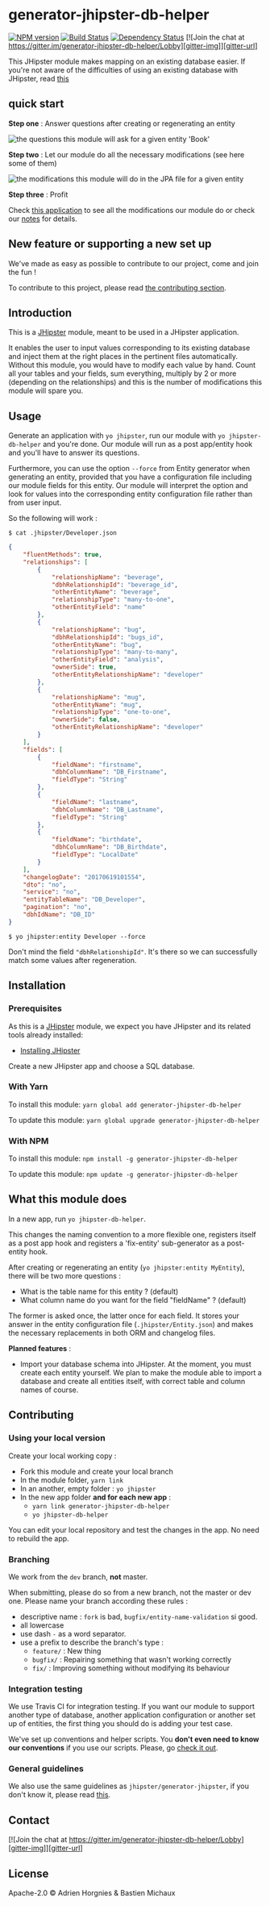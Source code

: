 # generator-jhipster-db-helper

[![NPM version][npm-image]][npm-url] [![Build Status][travis-image]][travis-url] [![Dependency Status][daviddm-image]][daviddm-url] [![Join the chat at https://gitter.im/generator-jhipster-db-helper/Lobby][gitter-img]][gitter-url]

This JHipster module makes mapping on an existing database easier.
If you're not aware of the difficulties of using an existing database with JHipster, read [this](whatAndWhy.md)

## quick start

**Step one** : Answer questions after creating or regenerating an entity

![the questions this module will ask for a given entity 'Book'][demo-picture]

**Step two** : Let our module do all the necessary modifications (see here some of them)

![the modifications this module will do in the JPA file for a given entity][demo-jpa-picture]

**Step three** : Profit

Check [this application][demo-app] to see all the modifications our module do or check our [notes](whatAndWhy.md) for details.

## New feature or supporting a new set up

We've made as easy as possible to contribute to our project, come and join the fun !

To contribute to this project, please read [the contributing section](#contributing).

## Introduction

This is a [JHipster](http://jhipster.github.io/) module, meant to be used in a JHipster application.

It enables the user to input values corresponding to its existing database and inject them at the right places in the
 pertinent files automatically.
Without this module, you would have to modify each value by hand.
Count all your tables and your fields, sum everything, multiply by 2 or more (depending on the relationships) and this is
 the number of modifications this module will spare you.

## Usage

Generate an application with `yo jhipster`, run our module with `yo jhipster-db-helper` and you're done.
Our module will run as a post app/entity hook and you'll have to answer its questions.

Furthermore, you can use the option `--force` from Entity generator when generating an entity, provided that you have
 a configuration file including our module fields for this entity.
Our module will interpret the option and look for values into the corresponding entity configuration file rather than
 from user input.

So the following will work :

```shell
$ cat .jhipster/Developer.json
```

```json
{
    "fluentMethods": true,
    "relationships": [
        {
            "relationshipName": "beverage",
            "dbhRelationshipId": "beverage_id",
            "otherEntityName": "beverage",
            "relationshipType": "many-to-one",
            "otherEntityField": "name"
        },
        {
            "relationshipName": "bug",
            "dbhRelationshipId": "bugs_id",
            "otherEntityName": "bug",
            "relationshipType": "many-to-many",
            "otherEntityField": "analysis",
            "ownerSide": true,
            "otherEntityRelationshipName": "developer"
        },
        {
            "relationshipName": "mug",
            "otherEntityName": "mug",
            "relationshipType": "one-to-one",
            "ownerSide": false,
            "otherEntityRelationshipName": "developer"
        }
    ],
    "fields": [
        {
            "fieldName": "firstname",
            "dbhColumnName": "DB_Firstname",
            "fieldType": "String"
        },
        {
            "fieldName": "lastname",
            "dbhColumnName": "DB_Lastname",
            "fieldType": "String"
        },
        {
            "fieldName": "birthdate",
            "dbhColumnName": "DB_Birthdate",
            "fieldType": "LocalDate"
        }
    ],
    "changelogDate": "20170619101554",
    "dto": "no",
    "service": "no",
    "entityTableName": "DB_Developer",
    "pagination": "no",
    "dbhIdName": "DB_ID"
}
```

```shell
$ yo jhipster:entity Developer --force
```

Don't mind the field `"dbhRelationshipId"`. It's there so we can successfully match some values after regeneration.

## Installation

### Prerequisites

As this is a [JHipster](http://jhipster.github.io/) module, we expect you have JHipster and its related tools already installed:

- [Installing JHipster](https://jhipster.github.io/installation.html)

Create a new JHipster app and choose a SQL database.

### With Yarn

To install this module: `yarn global add generator-jhipster-db-helper`

To update this module: `yarn global upgrade generator-jhipster-db-helper`

### With NPM

To install this module: `npm install -g generator-jhipster-db-helper`

To update this module: `npm update -g generator-jhipster-db-helper`

## What this module does

In a new app, run `yo jhipster-db-helper`.

This changes the naming convention to a more flexible one, registers itself as a post app hook and registers a 'fix-entity' sub-generator as a post-entity hook.

After creating or regenerating an entity (`yo jhipster:entity MyEntity`), there will be two more questions :

* What is the table name for this entity ? (default)
* What column name do you want for the field "fieldName" ? (default)

The former is asked once, the latter once for each field.
It stores your answer in the entity configuration file (`.jhipster/Entity.json`) and makes the necessary replacements in both ORM and changelog files.

**Planned features** :

* Import your database schema into JHipster.
At the moment, you must create each entity yourself.
We plan to make the module able to import a database and create all entities itself, with correct table and column names of course.

## Contributing <a id="contributing"></a>

### Using your local version

Create your local working copy :

* Fork this module and create your local branch
* In the module folder, `yarn link`
* In an another, empty folder : `yo jhipster`
* In the new app folder **and for each new app** :
  * `yarn link generator-jhipster-db-helper`
  * `yo jhipster-db-helper`

You can edit your local repository and test the changes in the app. No need to rebuild the app.

### Branching

We work from the `dev` branch, **not** master.

When submitting, please do so from a new branch, not the master or dev one.
Please name your branch according these rules : 
* descriptive name : `fork` is bad, `bugfix/entity-name-validation` si good.
* all lowercase
* use dash `-` as a word separator.
* use a prefix to describe the branch's type :
    * `feature/` : New thing
    * `bugfix/` : Repairing something that wasn't working correctly
    * `fix/` : Improving something without modifying its behaviour
    
### Integration testing
    
We use Travis CI for integration testing.
If you want our module to support another type of database, another application configuration or another set up
 of entities, the first thing you should do is adding your test case.
 
We've set up conventions and helper scripts.
You **don't even need to know our conventions** if you use our scripts.
Please, go [check it out][travis-doc].
    
### General guidelines
    
We also use the same guidelines as `jhipster/generator-jhipster`, if you don't know it, please read [this](CONTRIBUTING.md).

## Contact

[![Join the chat at https://gitter.im/generator-jhipster-db-helper/Lobby][gitter-img]][gitter-url]

## License

Apache-2.0 ©
Adrien Horgnies & Bastien Michaux


[npm-image]: https://img.shields.io/npm/v/generator-jhipster-db-helper.svg
[npm-url]: https://npmjs.org/package/generator-jhipster-db-helper
[travis-image]: https://travis-ci.org/bastienmichaux/generator-jhipster-db-helper.svg?branch=master
[travis-url]: https://travis-ci.org/bastienmichaux/generator-jhipster-db-helper
[daviddm-image]: https://david-dm.org/bastienmichaux/generator-jhipster-db-helper.svg?theme=shields.io
[daviddm-url]: https://david-dm.org/bastienmichaux/generator-jhipster-db-helper
[gitter-url]: https://gitter.im/generator-jhipster-db-helper/Lobby?utm_source=badge&utm_medium=badge&utm_campaign=pr-badge&utm_content=badge
[gitter-img]: https://badges.gitter.im/generator-jhipster-db-helper/Lobby.svg

[demo-picture]:https://cloud.githubusercontent.com/assets/7291317/25616627/40ffe10a-2f3e-11e7-832e-b04ec645a48c.png
[demo-JPA-picture]:https://cloud.githubusercontent.com/assets/7291317/25616642/53d92f7a-2f3e-11e7-9794-a4d7131ad8a9.png
[demo-app]:https://github.com/AdrienHorgnies/jhipster-with-db-helper/compare/0cd0d00...141151f

[travis-doc]:travis/travis-readme.md
